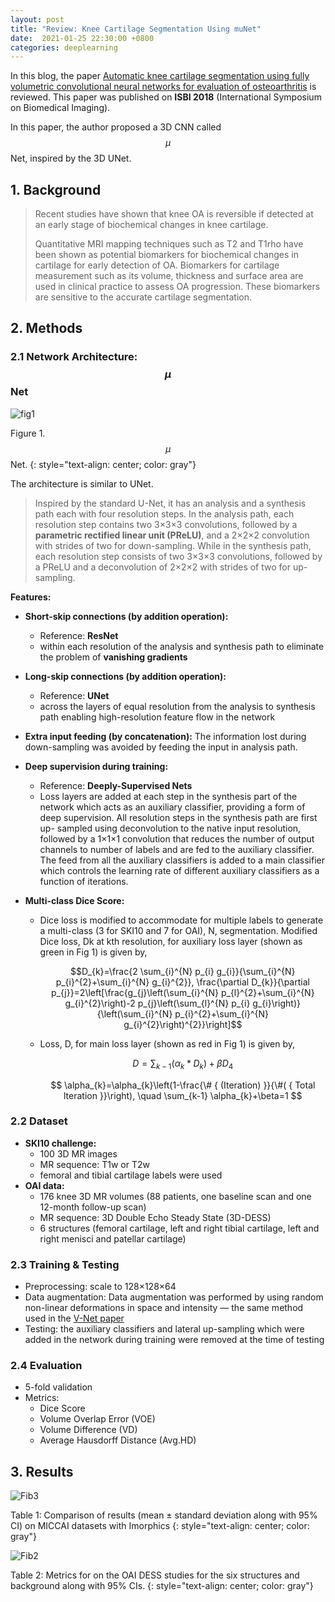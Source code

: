 ```yaml
---
layout: post
title: "Review: Knee Cartilage Segmentation Using muNet"
date:  2021-01-25 22:30:00 +0800
categories: deeplearning
---
```


In this blog, the paper [Automatic knee cartilage segmentation using fully volumetric convolutional neural networks for evaluation of osteoarthritis](https://ieeexplore.ieee.org/abstract/document/8363705) is reviewed. This paper was published on **ISBI 2018** (International Symposium on Biomedical Imaging).

In this paper, the author proposed a 3D CNN called $$\mu$$Net, inspired by the 3D UNet.

## 1. Background

> Recent studies have shown that knee OA is reversible if detected at an early stage of biochemical changes in knee cartilage.
>
> Quantitative MRI mapping techniques such as T2 and T1rho have been shown as potential biomarkers for biochemical changes in cartilage for early detection of OA. Biomarkers for cartilage measurement such as its volume, thickness and surface area are used in clinical practice to assess OA progression. These biomarkers are sensitive to the accurate cartilage segmentation.

## 2. Methods

### 2.1 Network Architecture: $$\mu$$Net

![fig1]({{site.baseurl}}/assets/210125_muNet/img/fig1.png)

Figure 1. $$\mu$$Net.
{: style="text-align: center; color: gray"}

The architecture is similar to UNet.

> Inspired by the standard U-Net, it has an analysis and a synthesis path each with four resolution steps. In the analysis path, each resolution step contains two 3×3×3 convolutions, followed by a **parametric rectified linear unit (PReLU)**, and a 2×2×2 convolution with strides of two for down-sampling. While in the synthesis path, each resolution step consists of two 3×3×3 convolutions, followed by a PReLU and a deconvolution of 2×2×2 with strides of two for up-sampling.

**Features:**

* **Short-skip connections (by addition operation):** 

  * Reference: **ResNet**
  * within each resolution of the analysis and synthesis path to eliminate the problem of **vanishing gradients**

* **Long-skip connections (by addition operation):** 

  * Reference: **UNet** 
  * across the layers of equal resolution from the analysis to synthesis path enabling high-resolution feature flow in the network

* **Extra input feeding (by concatenation):** The information lost during down-sampling was avoided by feeding the input in analysis path. 

* **Deep supervision during training:** 

  * Reference: **Deeply-Supervised Nets**
  * Loss layers are added at each step in the synthesis part of the network which acts as an auxiliary classifier, providing a form of deep supervision. All resolution steps in the synthesis path are first up- sampled using deconvolution to the native input resolution, followed by a 1×1×1 convolution that reduces the number of output channels to number of labels and are fed to the auxiliary classifier. The feed from all the auxiliary classifiers is added to a main classifier which controls the learning rate of different auxiliary classifiers as a function of iterations.

* **Multi-class Dice Score:** 

  * Dice loss is modified to accommodate for multiple labels to generate a multi-class (3 for SKI10 and 7 for OAI), N, segmentation. Modified Dice loss, Dk at kth resolution, for auxiliary loss layer (shown as green in Fig 1) is given by,

    $$D_{k}=\frac{2 \sum_{i}^{N} p_{i} g_{i}}{\sum_{i}^{N} p_{i}^{2}+\sum_{i}^{N} g_{i}^{2}}, \frac{\partial D_{k}}{\partial p_{j}}=2\left[\frac{g_{j}\left(\sum_{i}^{N} p_{l}^{2}+\sum_{i}^{N} g_{i}^{2}\right)-2 p_{j}\left(\sum_{l}^{N} p_{i} g_{i}\right)}{\left(\sum_{i}^{N} p_{i}^{2}+\sum_{i}^{N} g_{i}^{2}\right)^{2}}\right]$$

  * Loss, D, for main loss layer (shown as red in Fig 1) is given by,

    $$ D=\sum_{k-1}\left(\alpha_{k} * D_{k}\right)+\beta D_{4} $$

    $$ \alpha_{k}=\alpha_{k}\left(1-\frac{\#  { (Iteration) }}{\#( { Total lteration }}\right), \quad \sum_{k-1} \alpha_{k}+\beta=1 $$

### 2.2 Dataset

* **SKI10 challenge:** 
  * 100 3D MR images
  * MR sequence: T1w or T2w
  * femoral and tibial cartilage labels were used
* **OAI data:**
  * 176 knee 3D MR volumes (88 patients, one baseline scan and one 12-month follow-up scan)
  * MR sequence: 3D Double Echo Steady State (3D-DESS)
  * 6 structures (femoral cartilage, left and right tibial cartilage, left and right menisci and patellar cartilage)

###  2.3 Training & Testing

* Preprocessing: scale to 128×128×64 
* Data augmentation: Data augmentation was performed by using random non-linear deformations in space and intensity — the same method used in the [V-Net paper](https://ieeexplore.ieee.org/abstract/document/7785132)
* Testing: the auxiliary classifiers and lateral up-sampling which were added in the network during training were removed at the time of testing

### 2.4 Evaluation

* 5-fold validation
* Metrics:
  * Dice Score
  * Volume Overlap Error (VOE)
  * Volume Difference (VD)
  * Average Hausdorff Distance (Avg.HD)

## 3. Results

![Fib3]({{site.baseurl}}/assets/210125_muNet/img/fig3.png)

Table 1: Comparison of results (mean ± standard deviation along with 95% CI) on MICCAI datasets with Imorphics
{: style="text-align: center; color: gray"}

![Fib2]({{site.baseurl}}/assets/210125_muNet/img/fig2.png)

Table 2: Metrics for on the OAI DESS studies for the six structures and background along with 95% CIs.
{: style="text-align: center; color: gray"}

